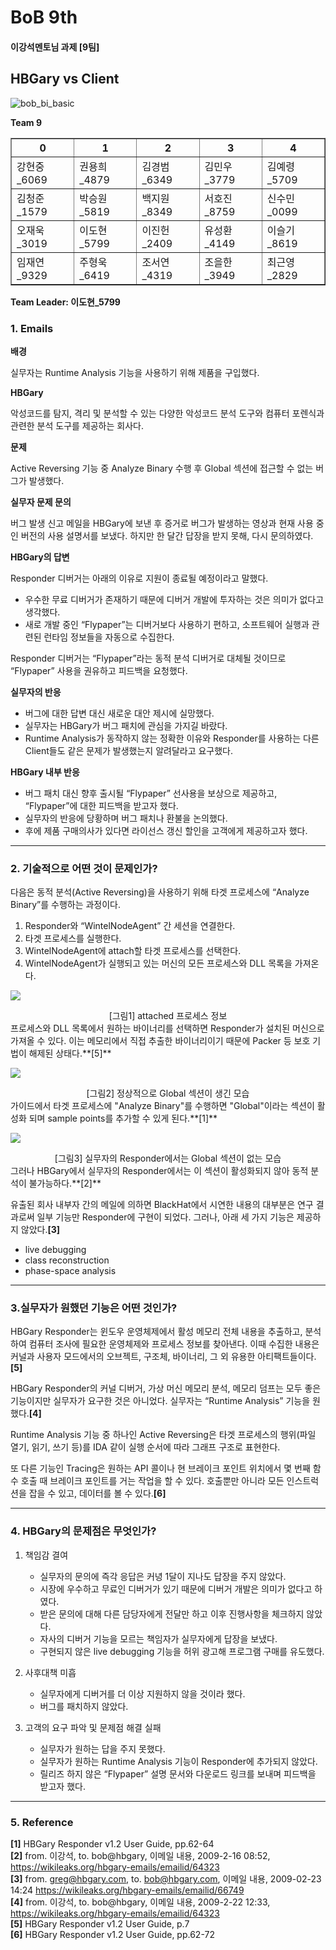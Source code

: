 # BoB 9th
#### 이강석멘토님 과제 [9팀]


## HBGary vs Client

![bob_bi_basic](https://user-images.githubusercontent.com/46625602/87209264-39a0ed00-c34c-11ea-968f-ea43468bf03b.jpg)

**Team 9**

 <table border="1" width=”380" align="center">
    <tr>
	<th>0</th>
	<th>1</th>
	<th>2</th>
	<th>3</th>
<th>4</th>
    </tr>
    <tr>
	    <td>강현중_6069</td>
	    <td>권용희_4879</td> 
	    <td>김경범_6349</td>
	    <td>김민우_3779</td>
    <td>김예령_5709</td>
	</tr>
	<tr>
	    <td>김청준_1579</td>
	    <td>박승원_5819</td>
	    <td>백지원_8349</td>
	    <td>서호진_8759</td>
	    <td>신수민_0099</td>
	</tr>
	<tr>
	    <td>오재욱_3019</td>
	    <td>이도현_5799</td>
	    <td>이진헌_2409</td>
	    <td>유성환_4149</td>
 	    <td>이슬기_8619</td>
	</tr>
	<tr>
	    <td>임재연_9329</td>
	    <td>주형욱_6419</td>
	    <td>조서연_4319</td>
	    <td>조을한_3949</td>
 	    <td>최근영_2829</td>
	</tr>
 </table>

**Team Leader: 이도현_5799**



### 1. Emails

**배경**

 실무자는 Runtime Analysis 기능을 사용하기 위해 제품을 구입했다.

**HBGary**

악성코드를 탐지, 격리 및 분석할 수 있는 다양한 악성코드 분석 도구와 컴퓨터 포렌식과 관련한 분석 도구를 제공하는 회사다.

**문제** 

Active Reversing 기능 중 Analyze Binary 수행 후 Global 섹션에 접근할 수 없는 버그가 발생했다.

**실무자 문제 문의**

버그 발생 신고 메일을 HBGary에 보낸 후 증거로 버그가 발생하는 영상과 현재 사용 중인 버전의 사용 설명서를 보냈다. 하지만 한 달간 답장을 받지 못해, 다시 문의하였다. 

**HBGary의 답변**

Responder 디버거는 아래의 이유로 지원이 종료될 예정이라고 말했다.

- 우수한 무료 디버거가 존재하기 때문에 디버거 개발에 투자하는 것은 의미가 없다고 생각했다.
- 새로 개발 중인 “Flypaper”는 디버거보다 사용하기 편하고, 소프트웨어 실행과 관련된 런타임 정보들을 자동으로 수집한다.

Responder 디버거는 “Flypaper”라는 동적 분석 디버거로 대체될 것이므로 “Flypaper” 사용을 권유하고 피드백을 요청했다.

**실무자의 반응**

- 버그에 대한 답변 대신 새로운 대안 제시에 실망했다.
- 실무자는 HBGary가 버그 패치에 관심을 가지길 바랐다.
- Runtime Analysis가 동작하지 않는 정확한 이유와 Responder를 사용하는 다른 Client들도 같은 문제가 발생했는지 알려달라고 요구했다.

**HBGary 내부 반응**

- 버그 패치 대신 향후 출시될 “Flypaper” 선사용을 보상으로 제공하고, “Flypaper”에 대한 피드백을 받고자 했다.
- 실무자의 반응에 당황하며 버그 패치나 환불을 논의했다.
- 후에 제품 구매의사가 있다면 라이선스 갱신 할인을 고객에게 제공하고자 했다.  

---

### 2. 기술적으로 어떤 것이 문제인가?

다음은 동적 분석(Active Reversing)을 사용하기 위해 타겟 프로세스에 “Analyze Binary”를 수행하는 과정이다.

1. Responder와 “WintelNodeAgent” 간 세션을 연결한다.
2. 타겟 프로세스를 실행한다.
3. WintelNodeAgent에 attach할 타겟 프로세스를 선택한다.
4. WintelNodeAgent가 실행되고 있는 머신의 모든 프로세스와 DLL 목록을 가져온다. 

![](https://lh3.googleusercontent.com/GNDMsrpPytfdIIoiY1VYZmsC0b7ryIKKVXTwnGfbmlrsjrV5wFehu06NNOmL7dDw-ytuLZaIK9g90njJLmmMuq036J7CktxuySVPlaCqvMYwv-zRIYdNBBFYm4fr4DZnyDwv1bM_)

<center>[그림1] attached 프로세스 정보</center>
프로세스와 DLL 목록에서 원하는 바이너리를 선택하면 Responder가 설치된 머신으로 가져올 수 있다. 이는 메모리에서 직접 추출한 바이너리이기 때문에 Packer 등 보호 기법이 해제된 상태다.**[5]**

![](https://lh5.googleusercontent.com/_cO0ZorhKhand2sSZVMg4_IYgRIKlKoKrCm5cQPspWvL6zK-ejn0gX3_R0xAlNPUd1OA5HNCo3cyhOp0SJpn-1sWKPgqD_wyXB4ahx40wODhALM-_o400POGUYkCZXF_6rK9X8co)

<center>[그림2] 정상적으로 Global 섹션이 생긴 모습</center>
가이드에서 타겟 프로세스에 "Analyze Binary"를 수행하면 "Global"이라는 섹션이 활성화 되며  sample points를 추가할 수 있게 된다.**[1]**

![](https://lh5.googleusercontent.com/lXp4vkl0Gp9HUKKIfzbA99xTeQbP8u-RhUxiXc2npLAyjjCLP8ob_6Kt1zIrYyn-5LbAKpTIUeK5agQSNhvKlcLOsWMpD0gC1fo_pFjFe1190GSeFInfDuF2PDcbf0llDcKcPrqQ)

<center>[그림3] 실무자의 Responder에서는 Global 섹션이 없는 모습</center>
그러나 HBGary에서 실무자의 Responder에서는 이 섹션이 활성화되지 않아 동적 분석이 불가능하다.**[2]**

유출된 회사 내부자 간의 메일에 의하면 BlackHat에서 시연한 내용의 대부분은 연구 결과로써 일부 기능만 Responder에 구현이 되었다. 그러나, 아래 세 가지 기능은 제공하지 않았다.**[3]**
- live debugging
- class reconstruction
- phase-space analysis 

---

### 3.실무자가 원했던 기능은 어떤 것인가?

HBGary Responder는 윈도우 운영체제에서 활성 메모리 전체 내용을 추출하고, 분석하여 컴퓨터 조사에 필요한 운영체제와 프로세스 정보를 찾아낸다. 이때 수집한 내용은 커널과 사용자 모드에서의 오브젝트, 구조체, 바이너리, 그 외 유용한 아티팩트들이다.**[5]**

HBGary Responder의 커널 디버거, 가상 머신 메모리 분석, 메모리 덤프는 모두 좋은 기능이지만 실무자가 요구한 것은 아니었다. 실무자는 “Runtime Analysis” 기능을 원했다.**[4]**

Runtime Analysis 기능 중 하나인 Active Reversing은 타겟 프로세스의 행위(파일 열기, 읽기, 쓰기 등)를 IDA 같이 실행 순서에 따라 그래프 구조로 표현한다. 

또 다른 기능인 Tracing은 원하는 API 콜이나 현 브레이크 포인트 위치에서 몇 번째 함수 호출 때 브레이크 포인트를 거는 작업을 할 수 있다. 호출뿐만 아니라 모든 인스트럭션을 잡을 수 있고, 데이터를 볼 수 있다.**[6]**

---

### 4. HBGary의 문제점은 무엇인가?

1. 책임감 결여 
	- 실무자의 문의에 즉각 응답은 커녕 1달이 지나도 답장을 주지 않았다.
	- 시장에 우수하고 무료인 디버거가 있기 때문에 디버거 개발은 의미가 없다고 하였다.
	- 받은 문의에 대해 다른 담당자에게 전달만 하고 이후 진행사항을 체크하지 않았다.
	- 자사의 디버거 기능을 모르는 책임자가 실무자에게 답장을 보냈다.
	- 구현되지 않은 live debugging 기능을 허위 광고해 프로그램 구매를 유도했다.

2. 사후대책 미흡
	- 실무자에게 디버거를 더 이상 지원하지 않을 것이라 했다.
	- 버그를 패치하지 않았다.

3. 고객의 요구 파악 및 문제점 해결 실패
	 - 실무자가 원하는 답을 주지 못했다. 
	 - 실무자가 원하는 Runtime Analysis 기능이 Responder에 추가되지 않았다. 
	 - 릴리즈 하지 않은 “Flypaper” 설명 문서와 다운로드 링크를 보내며 피드백을 받고자 했다.
	

---

### 5. Reference

**[1]** HBGary Responder v1.2 User Guide, pp.62-64 <br/>
**[2]** from. 이강석, to. bob@hbgary, 이메일 내용, 2009-2-16 08:52, https://wikileaks.org/hbgary-emails/emailid/64323<br/>
**[3]** from. greg@hbgary.com, to. bob@hbgary.com, 이메일 내용, 2009-02-23 14:24
https://wikileaks.org/hbgary-emails/emailid/66749<br/>
**[4]** from. 이강석, to. bob@hbgary, 이메일 내용, 2009-2-22 12:33, https://wikileaks.org/hbgary-emails/emailid/64323<br/>
**[5]** HBGary Responder v1.2 User Guide, p.7<br/>
**[6]** HBGary Responder v1.2 User Guide, pp.62-72<br/>
